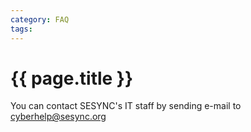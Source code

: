 ```yaml
---
category: FAQ
tags:
---
```


# {{ page.title }}

You can contact SESYNC's IT staff by sending e-mail to cyberhelp@sesync.org
